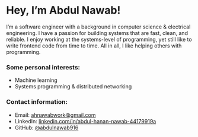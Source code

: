 # Hey, I’m Abdul Nawab!

I’m a software engineer with a background in computer science & electrical engineering.
I have a passion for building systems that are fast, clean, and reliable. I enjoy working at the systems-level of programming, yet still like to write frontend code from time to time. All in all, I like helping others with programming.

### Some personal interests:
- Machine learning
- Systems programming & distributed networking
 
### Contact information:
- Email: [ahnawabwork@gmail.com](mailto:ahnawabwork@gmail.com)  
- LinkedIn: [linkedin.com/in/abdul-hanan-nawab-44179919a](https://www.linkedin.com/in/abdul-nawab-44179919a/) 
- GitHub: [@abdulnawab916](https://github.com/abdulnawab916) 

